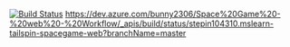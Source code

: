 [![Build Status](https://dev.azure.com/bunny2306/Space%20Game%20-%20web%20-%20Workflow/_apis/build/status/stepin104310.mslearn-tailspin-spacegame-web?branchName=masterr)](https://dev.azure.com/bunny2306/Space%20Game%20-%20web%20-%20Workflow/_build/latest?definitionId=5&branchName=master)
https://dev.azure.com/bunny2306/Space%20Game%20-%20web%20-%20Workflow/_apis/build/status/stepin104310.mslearn-tailspin-spacegame-web?branchName=master

